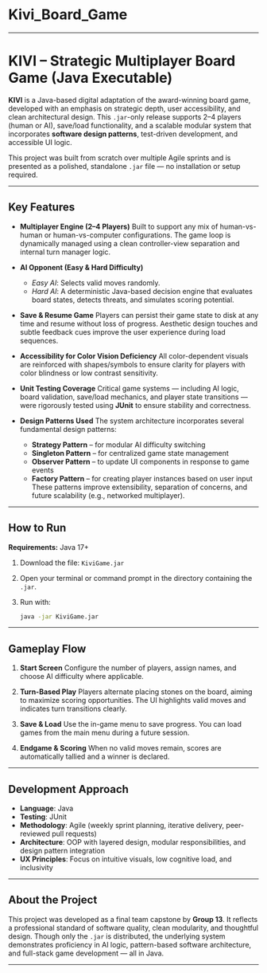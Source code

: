 # Kivi_Board_Game
---

# KIVI – Strategic Multiplayer Board Game (Java Executable)

**KIVI** is a Java-based digital adaptation of the award-winning board game, developed with an emphasis on strategic depth, user accessibility, and clean architectural design. This `.jar`-only release supports 2–4 players (human or AI), save/load functionality, and a scalable modular system that incorporates **software design patterns**, test-driven development, and accessible UI logic.

This project was built from scratch over multiple Agile sprints and is presented as a polished, standalone `.jar` file — no installation or setup required.

---

## Key Features

* **Multiplayer Engine (2–4 Players)**
  Built to support any mix of human-vs-human or human-vs-computer configurations. The game loop is dynamically managed using a clean controller-view separation and internal turn manager logic.

* **AI Opponent (Easy & Hard Difficulty)**

  * *Easy AI*: Selects valid moves randomly.
  * *Hard AI*: A deterministic Java-based decision engine that evaluates board states, detects threats, and simulates scoring potential.

* **Save & Resume Game**
  Players can persist their game state to disk at any time and resume without loss of progress. Aesthetic design touches and subtle feedback cues improve the user experience during load sequences.

* **Accessibility for Color Vision Deficiency**
  All color-dependent visuals are reinforced with shapes/symbols to ensure clarity for players with color blindness or low contrast sensitivity.

* **Unit Testing Coverage**
  Critical game systems — including AI logic, board validation, save/load mechanics, and player state transitions — were rigorously tested using **JUnit** to ensure stability and correctness.

* **Design Patterns Used**
  The system architecture incorporates several fundamental design patterns:

  * **Strategy Pattern** – for modular AI difficulty switching
  * **Singleton Pattern** – for centralized game state management
  * **Observer Pattern** – to update UI components in response to game events
  * **Factory Pattern** – for creating player instances based on user input
    These patterns improve extensibility, separation of concerns, and future scalability (e.g., networked multiplayer).

---

## How to Run

**Requirements:** Java 17+

1. Download the file: `KiviGame.jar`

2. Open your terminal or command prompt in the directory containing the `.jar`.

3. Run with:

   ```bash
   java -jar KiviGame.jar
   ```

---

## Gameplay Flow

1. **Start Screen**
   Configure the number of players, assign names, and choose AI difficulty where applicable.

2. **Turn-Based Play**
   Players alternate placing stones on the board, aiming to maximize scoring opportunities. The UI highlights valid moves and indicates turn transitions clearly.

3. **Save & Load**
   Use the in-game menu to save progress. You can load games from the main menu during a future session.

4. **Endgame & Scoring**
   When no valid moves remain, scores are automatically tallied and a winner is declared.

---

## Development Approach

* **Language**: Java
* **Testing**: JUnit
* **Methodology**: Agile (weekly sprint planning, iterative delivery, peer-reviewed pull requests)
* **Architecture**: OOP with layered design, modular responsibilities, and design pattern integration
* **UX Principles**: Focus on intuitive visuals, low cognitive load, and inclusivity

---

## About the Project

This project was developed as a final team capstone by **Group 13**. It reflects a professional standard of software quality, clean modularity, and thoughtful design. Though only the `.jar` is distributed, the underlying system demonstrates proficiency in AI logic, pattern-based software architecture, and full-stack game development — all in Java.

---

